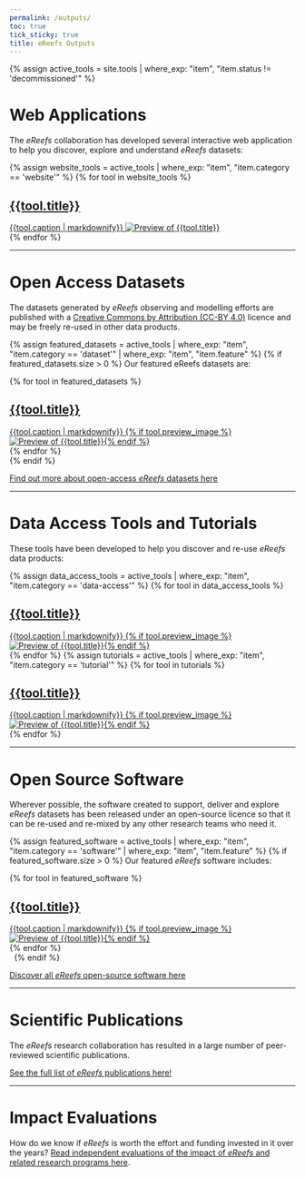 ```yaml
---
permalink: /outputs/
toc: true
tick_sticky: true
title: eReefs Outputs
---
```

{% assign active_tools = site.tools | where_exp: "item", "item.status != 'decommissioned'" %}

# Web Applications

The *eReefs* collaboration has developed several interactive web application to help you discover, explore and understand
*eReefs* datasets:

<div class="tilegroup">
{% assign website_tools = active_tools | where_exp: "item", "item.category == 'website'" %}
{% for tool in website_tools %}
<div class="tile {{tool.category}}" markdown="0">
  <a href="{{tool.target_url}}" target="_window" title="Navigate to {{tool.title}}">
    <i class="fas fa-{{tool.fa-icon}}"></i>
    <h2>{{tool.title}}</h2>
    {{tool.caption | markdownify}}
    <img alt="Preview of {{tool.title}}" src="{{tool.preview_image}}" />
  </a>
</div>
{% endfor %}
</div>

---

# Open Access Datasets

The datasets generated by *eReefs* observing and modelling efforts are published with a [Creative Commons by Attribution (CC-BY 4.0)](https://creativecommons.org/licenses/by/4.0/legalcode) licence and may be freely re-used in other data products.

{% assign featured_datasets = active_tools | where_exp: "item", "item.category == 'dataset'" | where_exp: "item", "item.feature" %}
{% if featured_datasets.size > 0 %}
Our featured eReefs datasets are:
<div class="tilegroup">
{% for tool in featured_datasets %}
<div class="tile {{tool.agency | slugify}} {{tool.category | slugify}}" markdown="0">
  <a href="/research/publications/datasets.html#{{tool.title | slugify}}" target="_window" title="Navigate to {{tool.title}}">
    <i class="fas fa-{{tool.fa-icon}}"></i>
    <h2>{{tool.title}}</h2>
    {{tool.caption | markdownify}}
    {% if tool.preview_image %}<img alt="Preview of {{tool.title}}" src="{{tool.preview_image}}" />{% endif %}
  </a>
</div>
{% endfor %}
</div>
{% endif %}

[Find out more about open-access *eReefs* datasets here](/research/publications/datasets.html)

---

# Data Access Tools and Tutorials

These tools have been developed to help you discover and re-use *eReefs* data products:

<div class="tilegroup">
{% assign data_access_tools = active_tools | where_exp: "item", "item.category == 'data-access'" %}
{% for tool in data_access_tools %}
<div class="tile {{tool.agency | slugify}} {{tool.category | slugify}}" markdown="0">
  <a href="{{tool.target_url}}" target="_window" title="Navigate to {{tool.title}}">
    <i class="fas fa-{{tool.fa-icon}}"></i>
    <h2>{{tool.title}}</h2>
    {{tool.caption | markdownify}}
    {% if tool.preview_image %}<img alt="Preview of {{tool.title}}" src="{{tool.preview_image}}" />{% endif %}
  </a>
</div>
{% endfor %}
{% assign tutorials = active_tools | where_exp: "item", "item.category == 'tutorial'" %}
{% for tool in tutorials %}
<div class="tile {{tool.agency | slugify}} {{tool.category | slugify}}" markdown="0">
  <a href="{{tool.target_url}}" target="_window" title="Navigate to {{tool.title}}">
    <i class="fas fa-{{tool.fa-icon}}"></i>
    <h2>{{tool.title}}</h2>
    {{tool.caption | markdownify}}
    {% if tool.preview_image %}<img alt="Preview of {{tool.title}}" src="{{tool.preview_image}}" />{% endif %}
  </a>
</div>
{% endfor %}
</div>

---

# Open Source Software

Wherever possible, the software created to support, deliver and explore *eReefs* datasets has been released under an open-source licence so that it can be re-used and re-mixed by any other research teams who need it.

{% assign featured_software = active_tools | where_exp: "item", "item.category == 'software'" | where_exp: "item", "item.feature" %}
{% if featured_software.size > 0 %}
Our featured *eReefs* software includes:
<div class="tilegroup">
{% for tool in featured_software %}
<div class="tile {{tool.agency | slugify}} {{tool.category | slugify}}" markdown="0">
  <a href="/research/publications/software.html#{{tool.title | slugify}}" target="_window" title="Information about {{tool.title}}">
    <i class="fas fa-{{tool.fa-icon}}"></i>
    <h2>{{tool.title}}</h2>
    {{tool.caption | markdownify}}
    {% if tool.preview_image %}<img alt="Preview of {{tool.title}}" src="{{tool.preview_image}}" />{% endif %}
  </a>
</div>
{% endfor %}
</div>
&nbsp;
{% endif %}

[Discover all *eReefs* open-source software here](/research/publications/software.html)

---

# Scientific Publications

The *eReefs* research collaboration has resulted in a large number of peer-reviewed scientific publications.

[See the full list of *eReefs* publications here!](/research/publications/scientific-publications.html)

---

# Impact Evaluations

How do we know if *eReefs* is worth the effort and funding invested in it over the years?  [Read independent evaluations of the impact of *eReefs* and related research programs here](/research/publications/case-studies.html).
